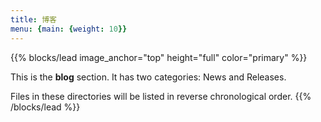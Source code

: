 ```yaml
---
title: 博客
menu: {main: {weight: 10}}
---
```


{{% blocks/lead image_anchor="top" height="full" color="primary" %}}

This is the **blog** section. It has two categories: News and Releases.

Files in these directories will be listed in reverse chronological order.
{{% /blocks/lead %}}